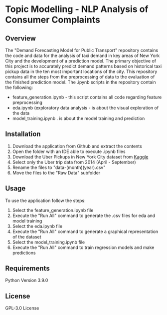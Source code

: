 # Topic Modelling - NLP Analysis of Consumer Complaints

## Overview
The "Demand Forecasting Model for Public Transport" repository contains the code and data for the analysis of taxi demand in key areas of New York City and the development of a prediction model. The primary objective of this project is to accurately predict demand patterns based on historical taxi pickup data in the ten most important locations of the city. This repository contains all the steps from the preprocessing of data to the evaluation of the finished prediction model. The .ipynb scripts in the repository contain the following:
- feature_generation.ipynb - this script contains all code regarding feature preprocessing
- eda.ipynb (exploratory data analysis - is about the visual exploration of the data
- model_training.ipynb . is about the model training and prediction

## Installation
1. Download the application from Github and extract the contents
2. Open the folder with an IDE able to execute .ipynb files
3. Download the Uber Pickups in New York City dataset from [Kaggle](https://www.kaggle.com/datasets/fivethirtyeight/uber-pickups-in-new-york-city)
4. Select only the Uber trip data from 2014 (April - September)
5. Rename the files to "data-(month)(year).csv"
6. Move the files to the "Raw Data" subfolder

## Usage
To use the application follow the steps:
1. Select the feature_generation.ipynb file
2. Execute the "Run All" command to generate the .csv files for eda and model training
3. Select the eda.ipynb file
4. Execute the "Run All" command to generate a graphical representation of the dataset
5. Select the model_training.ipynb file
6. Execute the "Run All" command to train regression models and make predictions
   
## Requirements
Python Version 3.9.0

## License
GPL-3.0 License
